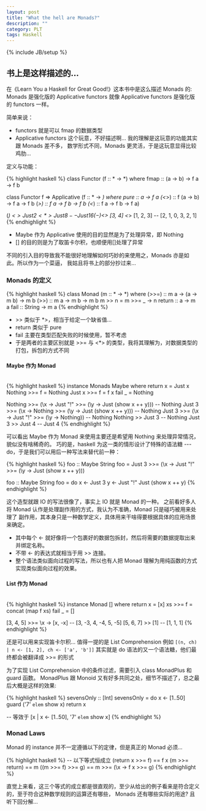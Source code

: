 ```yaml
---
layout: post
title: "What the hell are Monads?"
description: ""
category: PLT
tags: Haskell
---
```

{% include JB/setup %}

## 书上是这样描述的...

在《Learn You a Haskell for Great Good!》这本书中是这么描述 Monads 的:
Monads 是强化版的 Applicative functors 就像 Applicative functors 是强化版的 functors 一样。

简单来说：

* functors 就是可以 fmap 的数据类型
* Applicative functors 这个玩意，不好描述啊... 我的理解是这玩意的功能其实跟 Monads 差不多，
数学形式不同，Monads 更灵活，于是这玩意显得比较鸡肋...

定义与功能：

{% highlight haskell %}
class Functor (f :: * -> *) where
  fmap :: (a -> b) -> f a -> f b

class Functor f => Applicative (f :: * -> *) where
  pure :: a -> f a
  (<*>) :: f (a -> b) -> f a -> f b
  (*>) :: f a -> f b -> f b
  (<*) :: f a -> f b -> f a)

(*) <$> Just 2 <*> Just 8 -- Just 16
(-) <$> [3, 4] <*> [1, 2, 3] -- [2, 1, 0, 3, 2, 1]
{% endhighlight %}

* Maybe 作为 Applicative 使用的目的显然是为了处理异常，即 Nothing
* [] 的目的则是为了取笛卡尔积，也顺便用[]处理了异常

不同的引入目的导致我不能很好地理解如何巧妙的来使用之，Monads 亦是如此。所以作为一个菜逼，
我姑且将书上的部分抄过来...

### Monads 的定义

{% highlight haskell %}
class Monad (m :: * -> *) where
  (>>=) :: m a -> (a -> m b) -> m b
  (>>) :: m a -> m b -> m b
  m >> n = m >>= \_ -> n
  return :: a -> m a
  fail :: String -> m a
{% endhighlight %}

* \>\> 类似于 \*>，相当于给定一个缺省值...
* return 类似于 pure
* fail 主要在类型匹配失败的时候使用，暂不考虑
* 于是两者的主要区别就是 \>\>= 与 <\*\> 的类型，我将其理解为，对数据类型的打包，拆包的方式不同

#### Maybe 作为 Monad
<br>
{% highlight haskell %}
instance Monads Maybe where
  return x = Just x
  Nothing >>= f = Nothing
  Just x >>= f = f x
  fail _ = Nothing


Nothing >>= (\x -> Just "!" >>= (\y -> Just (show x ++ y))) -- Nothing
Just 3 >>= (\x -> Nothing >>= (\y -> Just (show x ++ y))) -- Nothing
Just 3 >>= (\x -> Just "!" >>= (\y -> Nothing)) -- Nothing
Nothing >> Just 3 -- Nothing
Just 3 >> Just 4 -- Just 4
{% endhighlight %}

可以看出 Maybe 作为 Monad 来使用主要还是希望用 Nothing 来处理异常情况，貌似没有啥稀奇的。
巧的是，haskell 为这一类的情形设计了特殊的语法糖 --- do，于是我们可以用后一种写法来替代前一种：

{% highlight haskell %}
foo :: Maybe String
foo = Just 3 >>= (\x ->
      Just "!" >>= (\y ->
      Just (show x ++ y)))

foo :: Maybe String
foo = do
    x <- Just 3
    y <- Just "!"
    Just (show x ++ y)
{% endhighlight %}

这个造型就跟 IO 的写法很像了，事实上 IO 就是 Monad 的一种。
之前看好多人将 Monad 认作是处理副作用的方式，我认为不准确，Monad 只是碰巧被用来处理了
副作用，其本身只是一种数学定义，具体用来干啥得要根据具体的应用场景来确定。

* 其中每个 <- 就好像将一个包裹好的数据包拆封，然后将需要的数据提取出来并绑定名称。
* 不带 <- 的表达式就相当于用 >> 连接。
* 整个语法类似面向过程的写法，所以也有人把 Monad 理解为用纯函数的方式实现类似面向过程的效果。

#### List 作为 Monad
<br>
{% highlight haskell %}
instance Monad [] where
  return x = [x]
  xs >>= f = concat (map f xs)
  fail _ = []

[3, 4, 5] >>= \x -> [x, -x] -- [3, -3, 4, -4, 5, -5]
[5, 6, 7] >> [1] -- [1, 1, 1]
{% endhighlight %}

还是可以用来实现笛卡尔积...
值得一提的是 List Comprehension 例如 `[(n, ch) | n <- [1, 2], ch <- ['a', 'b']]`
其实就是 do 语法的又一个语法糖，他们最终都会被翻译成 \>\>= 的形式

为了实现 List Comprehension 中的条件过滤，需要引入 class MonadPlus 和 guard 函数。
MonadPlus 跟 Monoid 又有好多共同之处，细节不描述了，总之最后大概是这样的效果:

{% highlight haskell %}
sevensOnly :: [Int]
sevensOnly = do
  x <- [1..50]
  guard ('7' `elem` show x)
  return x

-- 等效于
[x | x <- [1..50], '7' `elem` show x]
{% endhighlight %}

### Monad Laws

Monad 的 instance 并不一定遵循以下的定律，但是真正的 Monad 必须...

{% highlight haskell %}
-- 以下等式恒成立
(return x >>= f) == f x
(m >>= return) == m
((m >>= f) >>= g) == m >>= (\x -> f x >>= g)
{% endhighlight %}

直觉上来看，这三个等式的成立都是很直观的，至少从给出的例子看来是符合定义的，至于符合这种数学规则的运算还有哪些，
Monads 还有哪些实际的用途? 且听下回分解...
